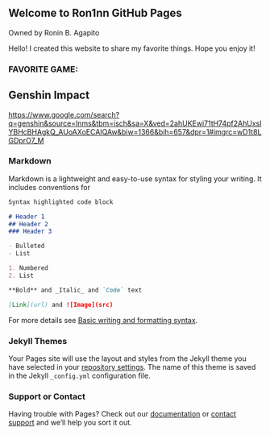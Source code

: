 ## Welcome to Ron1nn GitHub Pages
Owned by Ronin B. Agapito

Hello! I created this website to share my favorite things. Hope you enjoy it!

### FAVORITE GAME:

## Genshin Impact
https://www.google.com/search?q=genshin&source=lnms&tbm=isch&sa=X&ved=2ahUKEwi71tH74pf2AhUxslYBHcBHAgkQ_AUoAXoECAIQAw&biw=1366&bih=657&dpr=1#imgrc=wD1t8LGDprO7_M

### Markdown

Markdown is a lightweight and easy-to-use syntax for styling your writing. It includes conventions for

```markdown
Syntax highlighted code block

# Header 1
## Header 2
### Header 3

- Bulleted
- List

1. Numbered
2. List

**Bold** and _Italic_ and `Code` text

[Link](url) and ![Image](src)
```

For more details see [Basic writing and formatting syntax](https://docs.github.com/en/github/writing-on-github/getting-started-with-writing-and-formatting-on-github/basic-writing-and-formatting-syntax).

### Jekyll Themes

Your Pages site will use the layout and styles from the Jekyll theme you have selected in your [repository settings](https://github.com/Ron1nn/Ron1nn.github.io/settings/pages). The name of this theme is saved in the Jekyll `_config.yml` configuration file.

### Support or Contact

Having trouble with Pages? Check out our [documentation](https://docs.github.com/categories/github-pages-basics/) or [contact support](https://support.github.com/contact) and we’ll help you sort it out.
